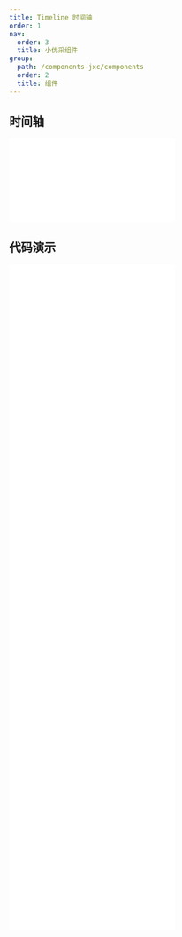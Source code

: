 ```yaml
---
title: Timeline 时间轴
order: 1
nav:
  order: 3
  title: 小优采组件
group:
  path: /components-jxc/components
  order: 2
  title: 组件
---
```


## 时间轴

<div>
<embed src="@docs-common/timeline/index.md"></embed>
</div>
        
## 代码演示

<Row gutter=8>

  <Col span=12>
    
  <div class="code-box"><embed src="@abiz-rc-jxc/timeline/demo/basic-timeline-jxc.md"></embed></div>
          
  <div class="code-box"><embed src="@abiz-rc-jxc/timeline/demo/pending-timeline-jxc.md"></embed></div>
          
  <div class="code-box"><embed src="@abiz-rc-jxc/timeline/demo/custom-timeline-jxc.md"></embed></div>
          
  <div class="code-box"><embed src="@abiz-rc-jxc/timeline/demo/label-timeline-jxc.md"></embed></div>
          
  </Col>
          
  <Col span=12>
    
  <div class="code-box"><embed src="@abiz-rc-jxc/timeline/demo/color-timeline-jxc.md"></embed></div>
          
  <div class="code-box"><embed src="@abiz-rc-jxc/timeline/demo/alternate-timeline-jxc.md"></embed></div>
          
  <div class="code-box"><embed src="@abiz-rc-jxc/timeline/demo/right-timeline-jxc.md"></embed></div>
          
  </Col>
          
</Row>
        
<div><embed src="@docs-common/timeline/index-api.md"></embed><div>
        